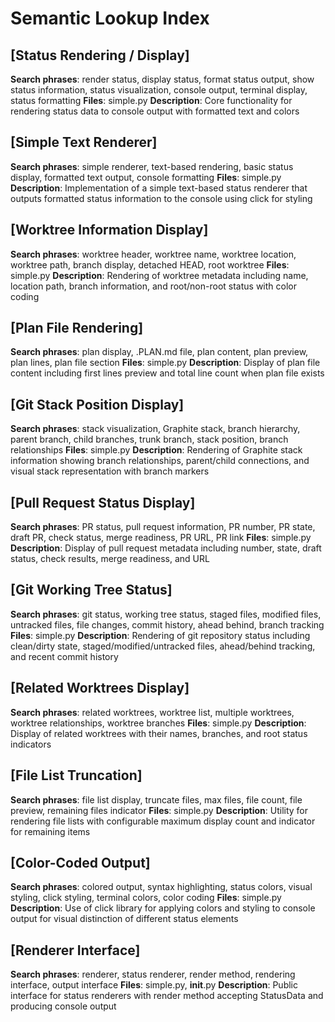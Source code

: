 # Semantic Lookup Index

## [Status Rendering / Display]
**Search phrases**: render status, display status, format status output, show status information, status visualization, console output, terminal display, status formatting
**Files**: simple.py
**Description**: Core functionality for rendering status data to console output with formatted text and colors

## [Simple Text Renderer]
**Search phrases**: simple renderer, text-based rendering, basic status display, formatted text output, console formatting
**Files**: simple.py
**Description**: Implementation of a simple text-based status renderer that outputs formatted status information to the console using click for styling

## [Worktree Information Display]
**Search phrases**: worktree header, worktree name, worktree location, worktree path, branch display, detached HEAD, root worktree
**Files**: simple.py
**Description**: Rendering of worktree metadata including name, location path, branch information, and root/non-root status with color coding

## [Plan File Rendering]
**Search phrases**: plan display, .PLAN.md file, plan content, plan preview, plan lines, plan file section
**Files**: simple.py
**Description**: Display of plan file content including first lines preview and total line count when plan file exists

## [Git Stack Position Display]
**Search phrases**: stack visualization, Graphite stack, branch hierarchy, parent branch, child branches, trunk branch, stack position, branch relationships
**Files**: simple.py
**Description**: Rendering of Graphite stack information showing branch relationships, parent/child connections, and visual stack representation with branch markers

## [Pull Request Status Display]
**Search phrases**: PR status, pull request information, PR number, PR state, draft PR, check status, merge readiness, PR URL, PR link
**Files**: simple.py
**Description**: Display of pull request metadata including number, state, draft status, check results, merge readiness, and URL

## [Git Working Tree Status]
**Search phrases**: git status, working tree status, staged files, modified files, untracked files, file changes, commit history, ahead behind, branch tracking
**Files**: simple.py
**Description**: Rendering of git repository status including clean/dirty state, staged/modified/untracked files, ahead/behind tracking, and recent commit history

## [Related Worktrees Display]
**Search phrases**: related worktrees, worktree list, multiple worktrees, worktree relationships, worktree branches
**Files**: simple.py
**Description**: Display of related worktrees with their names, branches, and root status indicators

## [File List Truncation]
**Search phrases**: file list display, truncate files, max files, file count, file preview, remaining files indicator
**Files**: simple.py
**Description**: Utility for rendering file lists with configurable maximum display count and indicator for remaining items

## [Color-Coded Output]
**Search phrases**: colored output, syntax highlighting, status colors, visual styling, click styling, terminal colors, color coding
**Files**: simple.py
**Description**: Use of click library for applying colors and styling to console output for visual distinction of different status elements

## [Renderer Interface]
**Search phrases**: renderer, status renderer, render method, rendering interface, output interface
**Files**: simple.py, __init__.py
**Description**: Public interface for status renderers with render method accepting StatusData and producing console output